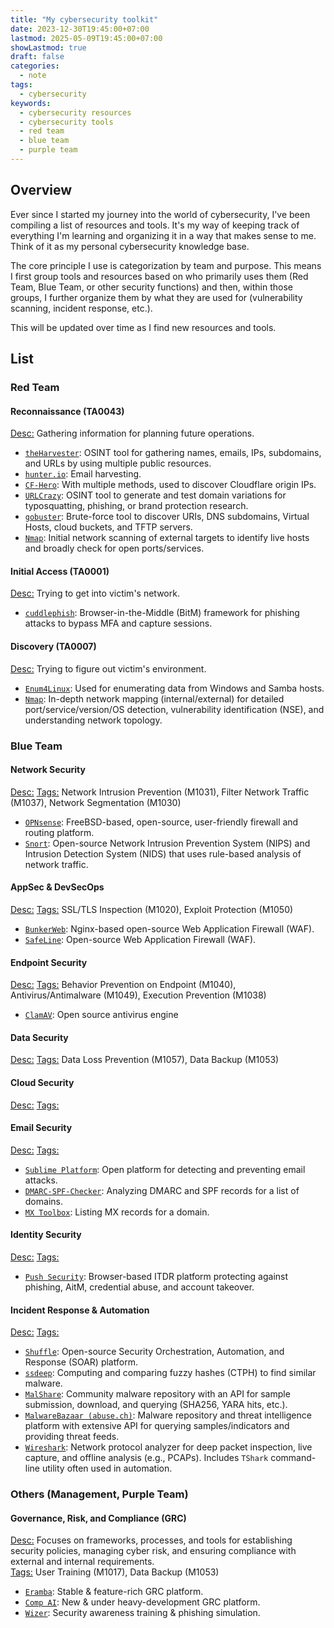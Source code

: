 ```yaml
---
title: "My cybersecurity toolkit"
date: 2023-12-30T19:45:00+07:00
lastmod: 2025-05-09T19:45:00+07:00
showLastmod: true
draft: false
categories:
  - note
tags:
  - cybersecurity
keywords:
  - cybersecurity resources
  - cybersecurity tools
  - red team
  - blue team
  - purple team
---
```

## Overview

Ever since I started my journey into the world of cybersecurity, I've been compiling a list of resources and tools. It's my way of keeping track of everything I'm learning and organizing it in a way that makes sense to me. Think of it as my personal cybersecurity knowledge base.

The core principle I use is categorization by team and purpose. This means I first group tools and resources based on who primarily uses them (Red Team, Blue Team, or other security functions) and then, within those groups, I further organize them by what they are used for (vulnerability scanning, incident response, etc.).

This will be updated over time as I find new resources and tools.

## List

### Red Team
#### Reconnaissance (TA0043)
<ins>Desc:</ins> Gathering information for planning future operations.
* [`theHarvester`](https://github.com/laramies/theHarvester): OSINT tool for gathering  names, emails, IPs, subdomains, and URLs by using multiple public resources.
* [`hunter.io`](https://hunter.io/): Email harvesting.
* [`CF-Hero`](https://github.com/musana/CF-Hero): With multiple methods, used to discover Cloudflare origin IPs.
* [`URLCrazy`](https://github.com/urbanadventurer/urlcrazy): OSINT tool to generate and test domain variations for typosquatting, phishing, or brand protection research.
* [`gobuster`](https://github.com/OJ/gobuster): Brute-force tool to discover URIs, DNS subdomains, Virtual Hosts, cloud buckets, and TFTP servers.
* [`Nmap`](https://nmap.org/): Initial network scanning of external targets to identify live hosts and broadly check for open ports/services.

#### Initial Access (TA0001)
<ins>Desc:</ins> Trying to get into victim's network.
* [`cuddlephish`](https://github.com/fkasler/cuddlephish): Browser-in-the-Middle (BitM) framework for phishing attacks to bypass MFA and capture sessions.

#### Discovery (TA0007)
<ins>Desc:</ins> Trying to figure out victim's environment.
* [`Enum4Linux`](https://github.com/CiscoCXSecurity/enum4linux): Used for enumerating data from Windows and Samba hosts.
* [`Nmap`](https://nmap.org/): In-depth network mapping (internal/external) for detailed port/service/version/OS detection, vulnerability identification (NSE), and understanding network topology.

### Blue Team
#### Network Security
<ins>Desc:</ins> 
<ins>Tags:</ins> Network Intrusion Prevention (M1031), Filter Network Traffic (M1037), Network Segmentation (M1030)
* [`OPNsense`](https://opnsense.org/download/): FreeBSD-based, open-source, user-friendly firewall and routing platform.
* [`Snort`](https://www.snort.org/): Open-source Network Intrusion Prevention System (NIPS) and Intrusion Detection System (NIDS) that uses rule-based analysis of network traffic.

#### AppSec & DevSecOps
<ins>Desc:</ins> 
<ins>Tags:</ins> SSL/TLS Inspection (M1020), Exploit Protection (M1050)
* [`BunkerWeb`](https://github.com/bunkerity/bunkerweb): Nginx-based open-source Web Application Firewall (WAF).
* [`SafeLine`](https://github.com/chaitin/SafeLine): Open-source Web Application Firewall (WAF).

#### Endpoint Security
<ins>Desc:</ins> 
<ins>Tags:</ins> Behavior Prevention on Endpoint (M1040), Antivirus/Antimalware (M1049), Execution Prevention (M1038)
* [`ClamAV`](https://github.com/Cisco-Talos/clamav): Open source antivirus engine

#### Data Security
<ins>Desc:</ins> 
<ins>Tags:</ins> Data Loss Prevention (M1057), Data Backup (M1053)

#### Cloud Security
<ins>Desc:</ins> 
<ins>Tags:</ins>

#### Email Security
<ins>Desc:</ins> 
<ins>Tags:</ins>
* [`Sublime Platform`](https://github.com/sublime-security/sublime-platform): Open platform for detecting and preventing email attacks.
* [`DMARC-SPF-Checker`](https://github.com/fdzdev/DMARC-SPF-Checker): Analyzing DMARC and SPF records for a list of domains.
* [`MX Toolbox`](https://mxtoolbox.com/): Listing MX records for a domain.

#### Identity Security
<ins>Desc:</ins> 
<ins>Tags:</ins>
* [`Push Security`](https://pushsecurity.com): Browser-based ITDR platform protecting against phishing, AitM, credential abuse, and account takeover.

#### Incident Response & Automation
<ins>Desc:</ins> 
<ins>Tags:</ins>
* [`Shuffle`](https://github.com/Shuffle/Shuffle): Open-source Security Orchestration, Automation, and Response (SOAR) platform.
* [`ssdeep`](https://ssdeep-project.github.io/ssdeep/index.html): Computing and comparing fuzzy hashes (CTPH) to find similar malware.
* [`MalShare`](https://malshare.com/): Community malware repository with an API for sample submission, download, and querying (SHA256, YARA hits, etc.).
* [`MalwareBazaar (abuse.ch)`](https://bazaar.abuse.ch/): Malware repository and threat intelligence platform with extensive API for querying samples/indicators and providing threat feeds.
* [`Wireshark`](https://www.wireshark.org/): Network protocol analyzer for deep packet inspection, live capture, and offline analysis (e.g., PCAPs). Includes `TShark` command-line utility often used in automation.


### Others (Management, Purple Team)
#### Governance, Risk, and Compliance (GRC)
<ins>Desc:</ins> Focuses on frameworks, processes, and tools for establishing security policies, managing cyber risk, and ensuring compliance with external and internal requirements.  
<ins>Tags:</ins> User Training (M1017), Data Backup (M1053)
* [`Eramba`](https://github.com/eramba): Stable & feature-rich GRC platform.
* [`Comp AI`](https://github.com/trycompai/comp): New & under heavy-development GRC platform.
* [`Wizer`](https://www.wizer-training.com/): Security awareness training & phishing simulation.